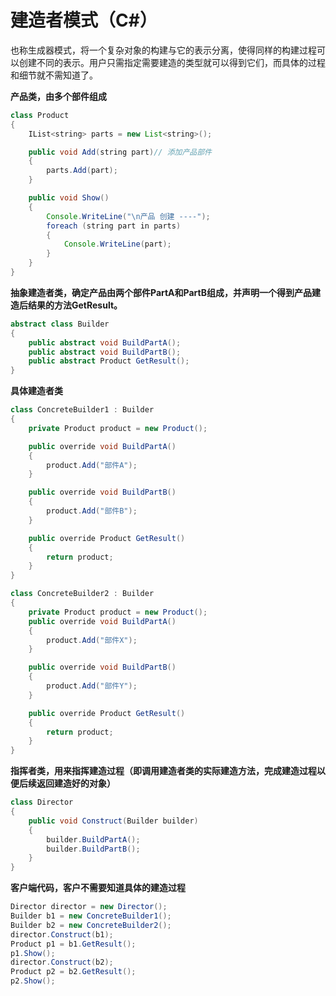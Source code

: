 # 建造者模式（C#）

也称生成器模式，将一个复杂对象的构建与它的表示分离，使得同样的构建过程可以创建不同的表示。用户只需指定需要建造的类型就可以得到它们，而具体的过程和细节就不需知道了。

**产品类，由多个部件组成**

```java
class Product
{
    IList<string> parts = new List<string>();

    public void Add(string part)// 添加产品部件
    {
        parts.Add(part);
    }

    public void Show()
    {
        Console.WriteLine("\n产品 创建 ----");
        foreach (string part in parts)
        {
            Console.WriteLine(part);
        }
    }
}
```
**抽象建造者类，确定产品由两个部件PartA和PartB组成，并声明一个得到产品建造后结果的方法GetResult。**

```java
abstract class Builder
{
    public abstract void BuildPartA();
    public abstract void BuildPartB();
    public abstract Product GetResult();
}
```
**具体建造者类**

```java
class ConcreteBuilder1 : Builder
{
    private Product product = new Product();

    public override void BuildPartA()
    {
        product.Add("部件A");
    }

    public override void BuildPartB()
    {
        product.Add("部件B");
    }

    public override Product GetResult()
    {
        return product;
    }
}

class ConcreteBuilder2 : Builder
{
    private Product product = new Product();
    public override void BuildPartA()
    {
        product.Add("部件X");
    }

    public override void BuildPartB()
    {
        product.Add("部件Y");
    }

    public override Product GetResult()
    {
        return product;
    }
}
```
**指挥者类，用来指挥建造过程（即调用建造者类的实际建造方法，完成建造过程以便后续返回建造好的对象）**

```java
class Director
{
    public void Construct(Builder builder)
    {
        builder.BuildPartA();
        builder.BuildPartB();
    }
}
```
**客户端代码，客户不需要知道具体的建造过程**

```java
Director director = new Director();
Builder b1 = new ConcreteBuilder1();
Builder b2 = new ConcreteBuilder2();
director.Construct(b1);
Product p1 = b1.GetResult();
p1.Show();
director.Construct(b2);
Product p2 = b2.GetResult();
p2.Show();
```